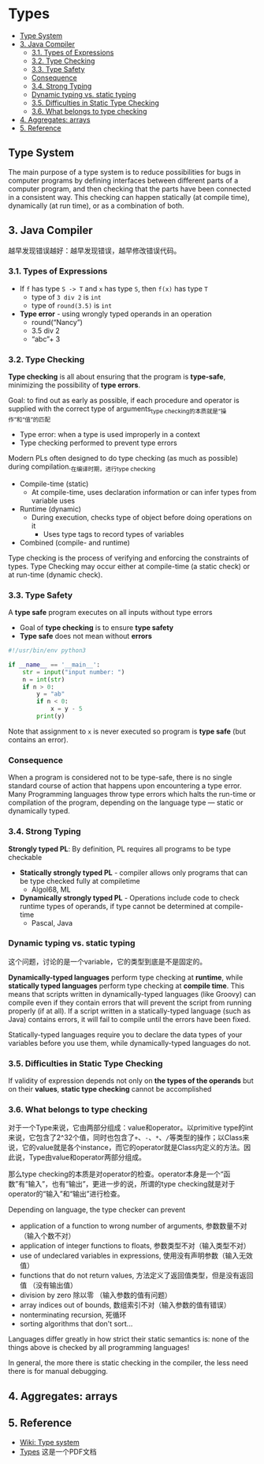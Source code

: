 # Types

<!-- TOC -->

- [Type System](#type-system)
- [3. Java Compiler](#3-java-compiler)
  - [3.1. Types of Expressions](#31-types-of-expressions)
  - [3.2. Type Checking](#32-type-checking)
  - [3.3. Type Safety](#33-type-safety)
  - [Consequence](#consequence)
  - [3.4. Strong Typing](#34-strong-typing)
  - [Dynamic typing vs. static typing](#dynamic-typing-vs-static-typing)
  - [3.5. Difficulties in Static Type Checking](#35-difficulties-in-static-type-checking)
  - [3.6. What belongs to type checking](#36-what-belongs-to-type-checking)
- [4. Aggregates: arrays](#4-aggregates-arrays)
- [5. Reference](#5-reference)

<!-- /TOC -->

## Type System

The main purpose of a type system is to reduce possibilities for bugs in computer programs by defining interfaces between different parts of a computer program, and then checking that the parts have been connected in a consistent way. This checking can happen statically (at compile time), dynamically (at run time), or as a combination of both.

## 3. Java Compiler

越早发现错误越好：越早发现错误，越早修改错误代码。

### 3.1. Types of Expressions

- If `f` has type `S -> T` and `x` has type `S`, then `f(x)` has type `T`
  - type of `3 div 2` is `int`
  - type of `round(3.5)` is `int`
- **Type error** - using wrongly typed operands in an operation
  - round(“Nancy”)
  - 3.5 div 2
  - “abc”+ 3

### 3.2. Type Checking

**Type checking** is all about ensuring that the program is **type-safe**, minimizing the possibility of **type errors**.

Goal: to find out as early as possible, if each procedure and operator is supplied with the correct type of arguments<sub>type checking的本质就是“操作”和“值”的匹配</sub>

- Type error: when a type is used improperly in a context
- Type checking performed to prevent type errors

Modern PLs often designed to do type checking (as much as possible) during compilation.<sub>在编译时期，进行type checking</sub>

- Compile-time (static)
  - At compile-time, uses declaration information or can infer types from variable uses
- Runtime (dynamic)
  - During execution, checks type of object before doing operations on it
    - Uses type tags to record types of variables
- Combined (compile- and runtime)

Type checking is the process of verifying and enforcing the constraints of types. Type Checking may occur either at compile-time (a static check) or at run-time (dynamic check).

### 3.3. Type Safety

A **type safe** program executes on all inputs without type errors

- Goal of **type checking** is to ensure **type safety**
- **Type safe** does not mean without **errors**

```python
#!/usr/bin/env python3

if __name__ == '__main__':
    str = input("input number: ")
    n = int(str)
    if n > 0:
        y = "ab"
        if n < 0:
            x = y - 5
        print(y)
```

Note that assignment to `x` is never executed so program is **type safe** (but contains an error).

### Consequence

When a program is considered not to be type-safe, there is no single standard course of action that happens upon encountering a type error. Many Programming languages throw type errors which halts the run-time or compilation of the program, depending on the language type — static or dynamically typed.

### 3.4. Strong Typing

**Strongly typed PL**: By definition, PL requires all programs to be type checkable

- **Statically strongly typed PL** - compiler allows only programs that can be type checked fully at compiletime
  - Algol68, ML
- **Dynamically strongly typed PL** - Operations include code to check runtime types of operands, if type cannot be determined at compile-time
  - Pascal, Java

### Dynamic typing vs. static typing

这个问题，讨论的是一个variable，它的类型到底是不是固定的。

**Dynamically-typed languages** perform type checking at **runtime**, while **statically typed languages** perform type checking at **compile time**. This means that scripts written in dynamically-typed languages (like Groovy) can compile even if they contain errors that will prevent the script from running properly (if at all). If a script written in a statically-typed language (such as Java) contains errors, it will fail to compile until the errors have been fixed.

Statically-typed languages require you to declare the data types of your variables before you use them, while dynamically-typed languages do not.

### 3.5. Difficulties in Static Type Checking

If validity of expression depends not only on **the types of the operands** but on their **values**, **static type checking** cannot be accomplished

### 3.6. What belongs to type checking

对于一个Type来说，它由两部分组成：value和operator。以primitive type的int来说，它包含了2^32个值，同时也包含了`+`、`-`、`*`、`/`等类型的操作；以Class来说，它的value就是各个instance，而它的operator就是Class内定义的方法。因此说，Type由value和operator两部分组成。

那么type checking的本质是对operator的检查。operator本身是一个“函数”有“输入”，也有“输出”，更进一步的说，所谓的type checking就是对于operator的“输入”和“输出”进行检查。

Depending on language, the type checker can prevent

- application of a function to wrong number of arguments, 参数数量不对 （输入个数不对）
- application of integer functions to floats, 参数类型不对（输入类型不对）
- use of undeclared variables in expressions, 使用没有声明参数（输入无效值）
- functions that do not return values, 方法定义了返回值类型，但是没有返回值 （没有输出值）
- division by zero 除以零 （输入参数的值有问题）
- array indices out of bounds, 数组索引不对（输入参数的值有错误）
- nonterminating recursion, 死循环
- sorting algorithms that don't sort...

Languages differ greatly in how strict their static semantics is: none of the things above is checked by all programming languages!

In general, the more there is static checking in the compiler, the less need there is for manual debugging.

## 4. Aggregates: arrays

## 5. Reference

- [Wiki: Type system](https://en.wikipedia.org/wiki/Type_system)
- [Types](https://www.cs.rutgers.edu/~lou/314-f04-slides/topic11-typesA.pdf) 这是一个PDF文档
